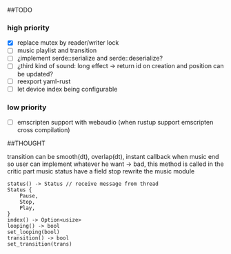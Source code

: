 ##TODO

### high priority
* [x] replace mutex by reader/writer lock
* [ ] music playlist and transition
* [ ] ¿implement serde::serialize and serde::deserialize?
* [ ] ¿third kind of sound: long effect -> return id on creation and position can be updated?
* [ ] reexport yaml-rust
* [ ] let device index being configurable

### low priority
* [ ] emscripten support with webaudio (when rustup support emscripten cross compilation)

##THOUGHT

transition can be smooth(dt), overlap(dt), instant
callback when music end so user can implement whatever he want
-> bad, this method is called in the critic part
music status have a field stop
rewrite the music module

```
status() -> Status // receive message from thread
Status {
	Pause,
	Stop,
	Play,
}
index() -> Option<usize>
looping() -> bool
set_looping(bool)
transition() -> bool
set_transition(trans)
```

